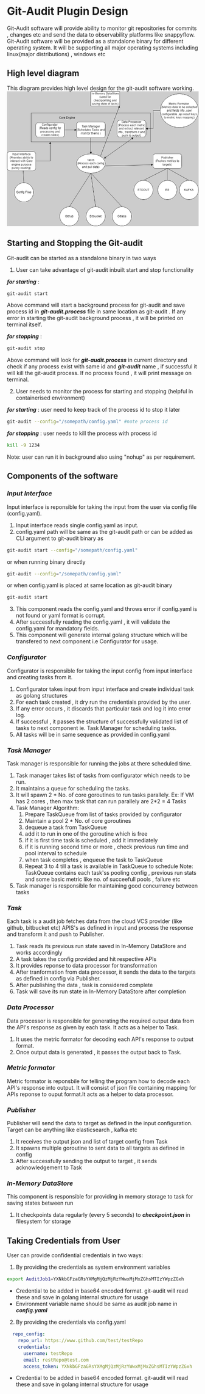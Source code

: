 # **Git-Audit Plugin Design**
Git-Audit software will provide ability to monitor git repositories for commits , changes etc and send the data to observability platforms like snappyflow.
Git-Audit software will be provided as a standalone binary for different operating system. It will be supporting all major operating systems including linux(major distributions) , windows etc

## **High level diagram**
This diagram provides high level design for the git-audit software working.
![HLD](./images/software_design_high_level.png)
[^1]: Software flow is indicated by arrows in the image above


## **Starting and Stopping the Git-audit**
Git-audit can be started as a standalone binary in two ways 
1. User can take advantage of git-audit inbuilt start and stop functionality

***for starting*** :
```bash
git-audit start 
```
Above command will start a background process for git-audit and save process id in ***git-audit.process*** file in same location as git-audit . If any error in starting the git-audit background process , it will be printed on terminal itself.

***for stopping*** :
```bash
git-audit stop
```
Above command will look for ***git-audit.process*** in current directory and check if any process exist with same id and ***git-audit*** name , if successful it will kill the git-audit process. If no process found , it will print message on terminal.

2. User needs to monitor the process for starting and stopping (helpful in containerised environment)

***for starting*** : user need to keep track of the process id to stop it later
```bash
git-audit --config="/somepath/config.yaml" #note process id
```
***for stopping*** : user needs to kill the process with  process id
```bash
kill -9 1234
```
Note: user can run it in background also using "nohup" as per requirement. 

## **Components of the software**
### ***Input Interface*** 
Input interface is reponsible for taking the input from the user via config file (config.yaml).
1. Input interface reads single config.yaml as input.
2. config.yaml path will be same as the git-audit path or can be added as CLI argument to git-audit binary as
```bash
git-audit start --config="/somepath/config.yaml"
```
or when running binary directly
```bash
git-audit --config="/somepath/config.yaml"
```
or when config.yaml is placed at same location as git-audit binary
```bash
git-audit start
```
3. This component reads the config.yaml and throws error if config.yaml is not found or yaml format is corrupt.
4. After successfully reading the config.yaml , it will validate the config.yaml for mandatory fields.
5. This component will generate internal golang structure which will be transfered to next component i.e Configurator for usage. 

### ***Configurator***
Configurator is responsible for taking the input config from input interface and creating tasks from it.
1. Configurator takes input from input interface and create individual task as golang structures
2. For each task created , it  dry run the credentials provided by the user.
3. If any error occurs , it discards that particular task and log it into error log.
4. If successful , it passes the structure of successfully validated list of tasks to next component ie. Task Manager for scheduling tasks.
5. All tasks will be in same sequence as provided in config.yaml

### ***Task Manager***
Task manager is responsible for running the jobs at there scheduled time. 
1. Task manager takes list of tasks from configurator which needs to be run.
2. It maintains a queue for scheduling the tasks. 
3. It will spawn 2 * No. of core goroutines to run tasks parallely.
Ex: 
If VM has 2 cores , then max task that can run parallely are 2*2 = 4 Tasks
4. Task Manager Algorithm:
    1. Prepare TaskQueue from list of tasks provided by configurator
    2. Maintain a pool 2 * No. of core goroutines 
    3. dequeue a task from TaskQueue 
    4. add it to run in one of the goroutine which is free 
    5. if it is first time task is scheduled , add it immediately 
    6. if it is running second time or more , check previous run time and pool interval to schedule
    7. when task completes , enqueue the task to TaskQueue
    8. Repeat 3 to 4 till a task is available in TaskQueue to schedule
Note: TaskQueue contains each task'ss pooling config , previous run stats and some basic metric like no. of succeefull pools , failure etc 
5. Task manager is responsible for maintaining good concurrency between tasks 

### ***Task***
Each task is a audit job fetches data from the cloud VCS provider (like github, bitbucket etc) APIS's as defined in input and process the response and transform it and push to Publisher.
1. Task reads its previous run state saved in In-Memory DataStore and works accordingly
1. A task takes the config provided and hit respective APIs
2. It provides reponse to data processor for transformation 
3. After tranformation from data processor, it sends the data to the targets as defined in config via Publisher.
4. After publishing the data , task is considered complete
5. Task will save its run state in In-Memory DataStore after completion

### ***Data Processor***
Data processor is responsible for generating the required output data from the API's response as given by each task. It acts as a helper to Task.
1. It uses the metric formator for decoding each API's response to output format. 
2. Once output data is generated , it passes the output back to Task.

### ***Metric formator***
Metric formator is reponsbile for telling the program how to decode each API's response into output. It will consist of json file containing mapping for APIs reponse to ouput format.It acts as a helper to data processor.

### ***Publisher***
Publisher will send the data to target as defined in the input configuration. Target can be anything like elasticsearch , kafka etc
1. It receives the output json and list of target config from Task
2. It spawns multiple goroutine to sent data to all targets as defined in config
3. After successfully sending the output to target , it sends acknowledgement to Task

### ***In-Memory DataStore***
This component is responsible for providing in memory storage to task for saving states between run
1. It checkpoints data regularly (every 5 seconds) to ***checkpoint.json*** in filesystem for storage

## **Taking Credentials from User**
User can provide confidential credentials in two ways:
1. By providing the credentials as system environment variables 
```bash
export AuditJob1=YXNkbGFzaGRsYXMgMjQzMjRzYWwxMjMxZGhsMTIzYWpzZGxh
```
- Credential to be added in base64 encoded format. git-audit will read these and save in golang internal structure for usage
- Environment variable name should be same as audit job name in ***config.yaml***

2. By providing the credentials via config.yaml
```yaml
  repo_config:
    repo_url: https://www.github.com/test/testRepo
    credentials:
      username: testRepo
      email: restRepo@test.com
      access_token: YXNkbGFzaGRsYXMgMjQzMjRzYWwxMjMxZGhsMTIzYWpzZGxh 
```
- Credential to be added in base64 encoded format. git-audit will read these and save in golang internal structure for usage
